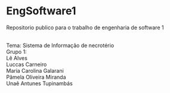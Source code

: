 # EngSoftware1
Repositorio publico para o trabalho de engenharia de software 1

<br/>Tema: Sistema de Informação de necrotério
<br/>Grupo 1:
<br/>Lê Alves
<br/>Luccas Carneiro
<br/>Maria Carolina Galarani
<br/>Pâmela Oliveira Miranda
<br/>Unaê Antunes Tupinambás
